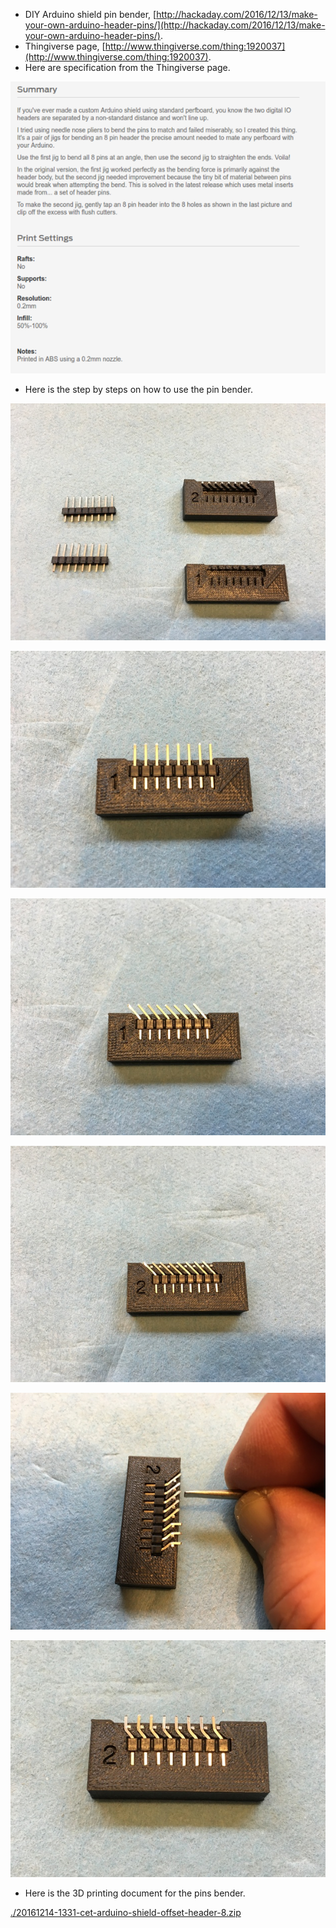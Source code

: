 * DIY Arduino shield pin bender, [http://hackaday.com/2016/12/13/make-your-own-arduino-header-pins/](http://hackaday.com/2016/12/13/make-your-own-arduino-header-pins/).
* Thingiverse page, [http://www.thingiverse.com/thing:1920037](http://www.thingiverse.com/thing:1920037).
* Here are specification from the Thingiverse page.

![./20161214-1331-cet-arduino-shield-offset-header-1.png](./20161214-1331-cet-arduino-shield-offset-header-1.png)

* Here is the step by steps on how to use the pin bender.

![./20161214-1331-cet-arduino-shield-offset-header-2.png](./20161214-1331-cet-arduino-shield-offset-header-2.png)

![./20161214-1331-cet-arduino-shield-offset-header-3.png](./20161214-1331-cet-arduino-shield-offset-header-3.png)

![./20161214-1331-cet-arduino-shield-offset-header-4.png](./20161214-1331-cet-arduino-shield-offset-header-4.png)

![./20161214-1331-cet-arduino-shield-offset-header-5.png](./20161214-1331-cet-arduino-shield-offset-header-5.png)

![./20161214-1331-cet-arduino-shield-offset-header-6.png](./20161214-1331-cet-arduino-shield-offset-header-6.png)

![./20161214-1331-cet-arduino-shield-offset-header-7.png](./20161214-1331-cet-arduino-shield-offset-header-7.png)

* Here is the 3D printing document for the pins bender.

[./20161214-1331-cet-arduino-shield-offset-header-8.zip](./20161214-1331-cet-arduino-shield-offset-header-8.zip)